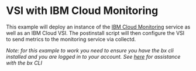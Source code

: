 # VSI with IBM Cloud Monitoring

This example will deploy an instance of the [IBM Cloud Monitoring](https://console.bluemix.net/docs/services/cloud-monitoring/index.html#getting-started-with-ibm-cloud-monitoring) service as well as an IBM Cloud VSI. The postinstall script will then configure the VSI to send metrics to the monitoring service via collectd.

*Note: for this example to work you need to ensure you have the bx cli installed and you are logged in to your account. See [here](https://developer.ibm.com/courses/labs/1-install-bluemix-command-line-interface-cli-dwc020/) for assistance with the bx CLI*